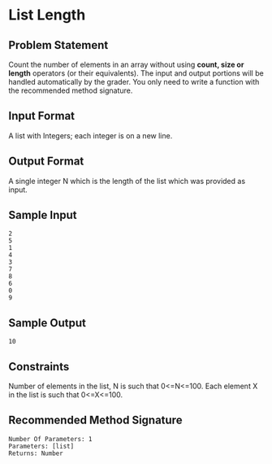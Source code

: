 # List Length

## Problem Statement

Count the number of elements in an array without using **count, size or
length** operators (or their equivalents). The input and output portions will
be handled automatically by the grader. You only need to write a function with
the recommended method signature.

## Input Format

A list with Integers; each integer is on a new line.

## Output Format

A single integer N which is the length of the list which was provided as
input.

## Sample Input

    2
    5
    1
    4
    3
    7
    8
    6
    0
    9

## Sample Output

    10

## Constraints

Number of elements in the list, N is such that 0<=N<=100.
Each element X in the list is such that 0<=X<=100.

## Recommended Method Signature

    Number Of Parameters: 1
    Parameters: [list]
    Returns: Number

<!--
vim:ft=markdown:
-->
